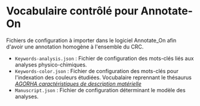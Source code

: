 # Vocabulaire contrôlé pour Annotate-On

Fichiers de configuration à importer dans le logiciel Annotate_On afin d'avoir une annotation homogène à l'ensemble du CRC.

- `Keywords-analysis.json` : Fichier de configuration des mots-clés liés aux analyses physico-chimiques.
- `Keywords-color.json` : Fichier de configuration des mots-clés pour l'indexation des couleurs étudiées. Vocubalaire reprennant le thésaurus [*AGORHA caractéristiques de description matérielle*](https://thesaurus.inha.fr/thesaurus/resource/ark:/54721/249c6875-4331-47c0-bc20-86a19c7464e4)
- `Manuscript.json` : Fichier de configuration déterminant le modèle des analyses. 
